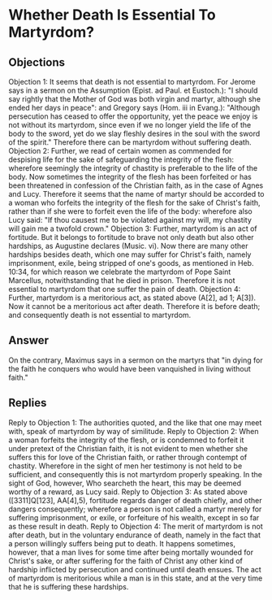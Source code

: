 # Whether Death Is Essential To Martyrdom?
## Objections
Objection 1: It seems that death is not essential to martyrdom. For Jerome says in a sermon on the Assumption (Epist. ad Paul. et Eustoch.): "I should say rightly that the Mother of God was both virgin and martyr, although she ended her days in peace": and Gregory says (Hom. iii in Evang.): "Although persecution has ceased to offer the opportunity, yet the peace we enjoy is not without its martyrdom, since even if we no longer yield the life of the body to the sword, yet do we slay fleshly desires in the soul with the sword of the spirit." Therefore there can be martyrdom without suffering death.
Objection 2: Further, we read of certain women as commended for despising life for the sake of safeguarding the integrity of the flesh: wherefore seemingly the integrity of chastity is preferable to the life of the body. Now sometimes the integrity of the flesh has been forfeited or has been threatened in confession of the Christian faith, as in the case of Agnes and Lucy. Therefore it seems that the name of martyr should be accorded to a woman who forfeits the integrity of the flesh for the sake of Christ's faith, rather than if she were to forfeit even the life of the body: wherefore also Lucy said: "If thou causest me to be violated against my will, my chastity will gain me a twofold crown."
Objection 3: Further, martyrdom is an act of fortitude. But it belongs to fortitude to brave not only death but also other hardships, as Augustine declares (Music. vi). Now there are many other hardships besides death, which one may suffer for Christ's faith, namely imprisonment, exile, being stripped of one's goods, as mentioned in Heb. 10:34, for which reason we celebrate the martyrdom of Pope Saint Marcellus, notwithstanding that he died in prison. Therefore it is not essential to martyrdom that one suffer the pain of death.
Objection 4: Further, martyrdom is a meritorious act, as stated above (A[2], ad 1; A[3]). Now it cannot be a meritorious act after death. Therefore it is before death; and consequently death is not essential to martyrdom.
## Answer
On the contrary, Maximus says in a sermon on the martyrs that "in dying for the faith he conquers who would have been vanquished in living without faith."

## Replies
Reply to Objection 1: The authorities quoted, and the like that one may meet with, speak of martyrdom by way of similitude.
Reply to Objection 2: When a woman forfeits the integrity of the flesh, or is condemned to forfeit it under pretext of the Christian faith, it is not evident to men whether she suffers this for love of the Christian faith, or rather through contempt of chastity. Wherefore in the sight of men her testimony is not held to be sufficient, and consequently this is not martyrdom properly speaking. In the sight of God, however, Who searcheth the heart, this may be deemed worthy of a reward, as Lucy said.
Reply to Objection 3: As stated above ([3311]Q[123], AA[4],5), fortitude regards danger of death chiefly, and other dangers consequently; wherefore a person is not called a martyr merely for suffering imprisonment, or exile, or forfeiture of his wealth, except in so far as these result in death.
Reply to Objection 4: The merit of martyrdom is not after death, but in the voluntary endurance of death, namely in the fact that a person willingly suffers being put to death. It happens sometimes, however, that a man lives for some time after being mortally wounded for Christ's sake, or after suffering for the faith of Christ any other kind of hardship inflicted by persecution and continued until death ensues. The act of martyrdom is meritorious while a man is in this state, and at the very time that he is suffering these hardships.